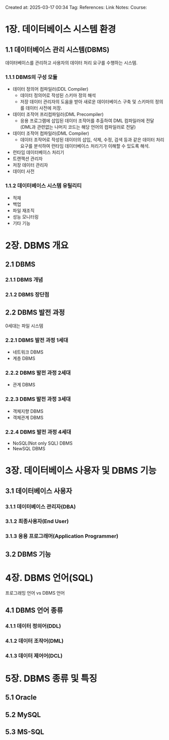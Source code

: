 Created at:  2025-03-17 00:34
Tag:
References:
Link Notes:
Course: 

# 1장. 데이터베이스 시스템 환경
## 1.1 데이터베이스 관리 시스템(DBMS)
데이터베이스를 관리하고 사용자의 데이터 처리 요구를 수행하는 시스템.
### 1.1.1 DBMS의 구성 모듈 
- 데이터 정의어 컴파일러(DDL Compiler)
	- 데이터 정의어로 작성된 스키마 정의 해석
	- 저장 데이터 관리자의 도움을 받아 새로운 데이터베이스 구축 및 스키마의 정의를 데이터 사전에 저장.
- 데이터 조작어 프리컴파일러(DML Precompiler)
	- 응용 프로그램에 삽입된 데이터 조작어를 추출하여 DML 컴파일러에 전달(DML과 관련없는 나머지 코드는 해당 언어의 컴파일러로 전달)
- 데이터 조작어 컴파일러(DML Compiler)
	- 데이터 조작어로 작성된 데이터의 삽입, 삭제, 수정, 검색 등과 같은 데이터 처리 요구를 분석하여 런타임 데이터베이스 처리기가 이해할 수 있도록 해석.
- 런타임 데이터베이스 처리기
- 트랜잭션 관리자
- 저장 데이터 관리자
- 데이터 사전
### 1.1.2 데이터베이스 시스템 유틸리티
- 적재
- 백업
- 파일 재조직
- 성능 모니터링
- 기타 기능
# 2장. DBMS 개요
## 2.1 DBMS
### 2.1.1 DBMS 개념
### 2.1.2 DBMS 장단점
## 2.2 DBMS 발전 과정
0세대는 파일 시스템
### 2.2.1 DBMS 발전 과정 1세대
- 네트워크 DBMS
- 계층 DBMS
### 2.2.2 DBMS 발전 과정 2세대
- 관계 DBMS
### 2.2.3 DBMS 발전 과정 3세대
- 객체지향 DBMS
- 객체관계 DBMS
### 2.2.4 DBMS 발전 과정 4세대
- NoSQL(Not only SQL) DBMS
- NewSQL DBMS
# 3장. 데이터베이스 사용자 및 DBMS 기능
## 3.1 데이터베이스 사용자
### 3.1.1 데이터베이스 관리자(DBA)
### 3.1.2 최종사용자(End User)
### 3.1.3 응용 프로그래머(Application Programmer)
## 3.2 DBMS 기능

# 4장. DBMS 언어(SQL)
프로그래밍 언어 vs DBMS 언어
## 4.1 DBMS 언어 종류
### 4.1.1 데이터 정의어(DDL)
### 4.1.2 데이터 조작어(DML)
### 4.1.3 데이터 제어어(DCL)
# 5장. DBMS 종류 및 특징
## 5.1 Oracle
## 5.2 MySQL
## 5.3 MS-SQL
